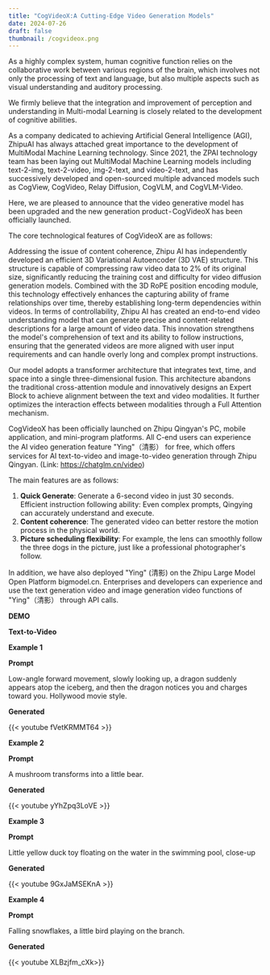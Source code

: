```yaml
---
title: "CogVideoX:A Cutting-Edge Video Generation Models"
date: 2024-07-26
draft: false
thumbnail: /cogvideox.png
---
```


As a highly complex system, human cognitive function relies on the collaborative work between various regions of the brain, which involves not only the processing of text and language, but also multiple aspects such as visual understanding and auditory processing.

We firmly believe that the integration and improvement of perception and understanding in Multi-modal Learning is closely related to the development of cognitive abilities.

As a company dedicated to achieving Artificial General Intelligence (AGI), ZhipuAI has always attached great importance to the development of MultiModal Machine Learning technology. Since 2021, the ZPAI technology team has been laying out MultiModal Machine Learning models including text-2-img, text-2-video, img-2-text, and video-2-text, and has successively developed and open-sourced multiple advanced models 
such as CogView, CogVideo, Relay Diffusion, CogVLM, and CogVLM-Video.

Here, we are pleased to announce that the video generative model has been upgraded and the new generation product - CogVideoX has been officially launched.

The core technological features of CogVideoX are as follows:

Addressing the issue of content coherence, Zhipu AI has independently developed an efficient 3D Variational Autoencoder (3D VAE) structure. This structure is capable of compressing raw video data to 2% of its original size, significantly reducing the training cost and difficulty for video diffusion generation models. Combined with the 3D RoPE position encoding module, this technology effectively enhances the capturing ability of frame relationships over time, thereby establishing long-term dependencies within videos.
In terms of controllability, Zhipu AI has created an end-to-end video understanding model that can generate precise and content-related descriptions for a large amount of video data. This innovation strengthens the model's comprehension of text and its ability to follow instructions, ensuring that the generated videos are more aligned with user input requirements and can handle overly long and complex prompt instructions.

Our model adopts a transformer architecture that integrates text, time, and space into a single three-dimensional fusion. This architecture abandons the traditional cross-attention module and innovatively designs an Expert Block to achieve alignment between the text and video modalities. It further optimizes the interaction effects between modalities through a Full Attention mechanism.

CogVideoX has been officially launched on Zhipu Qingyan's PC, mobile application, and mini-program platforms. All C-end users can experience the AI video generation feature "Ying"（清影） for free, which offers services for AI text-to-video and image-to-video generation through Zhipu Qingyan. (Link: https://chatglm.cn/video)

The main features are as follows:

1. **Quick Generate**: Generate a 6-second video in just 30 seconds. Efficient instruction following ability: Even complex prompts, Qingying can accurately understand and execute.
2. **Content coherence**: The generated video can better restore the motion process in the physical world.
3. **Picture scheduling flexibility**: For example, the lens can smoothly follow the three dogs in the picture, just like a professional photographer's follow.

In addition, we have also deployed "Ying" (清影) on the Zhipu Large Model Open Platform bigmodel.cn. Enterprises and developers can experience and use the text generation video and image generation video functions of "Ying"（清影） through API calls.

**DEMO**

**Text-to-Video**

**Example 1**

**Prompt**

Low-angle forward movement, slowly looking up, a dragon suddenly appears atop the iceberg, and then the dragon notices you and charges toward you. Hollywood movie style.

**Generated**

{{< youtube fVetKRMMT64 >}}


**Example 2**

**Prompt**

A mushroom transforms into a little bear.

**Generated**

{{< youtube yYhZpq3LoVE >}}

**Example 3**

**Prompt**

Little yellow duck toy floating on the water in the swimming pool, close-up

**Generated**

{{< youtube 9GxJaMSEKnA >}}


**Example 4**

**Prompt**

Falling snowflakes, a little bird playing on the branch.

**Generated**

{{< youtube XLBzjfm_cXk>}}

